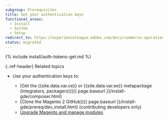 ```yaml
---
subgroup: Prerequisites
title: Get your authentication keys
functional_areas:
  - Install
  - System
  - Setup
redirect_to: https://experienceleague.adobe.com/docs/commerce-operations/installation-guide/prerequisites/authentication-keys.html
status: migrated
---
```


{% include install/auth-tokens-get.md %}

{:.ref-header}
Related topics

*  Use your authentication keys to:

   *  [Get the {{site.data.var.ce}} or {{site.data.var.ee}} metapackage (integrators, packagers)]({{ page.baseurl }}/install-gde/composer.html)
   *  [Clone the Magento 2 GitHub]({{ page.baseurl }}/install-gde/prereq/dev_install.html) (contributing developers only)
   *  [Upgrade Magento and manage modules](https://experienceleague.adobe.com/docs/commerce-operations/upgrade-guide/overview.html)

